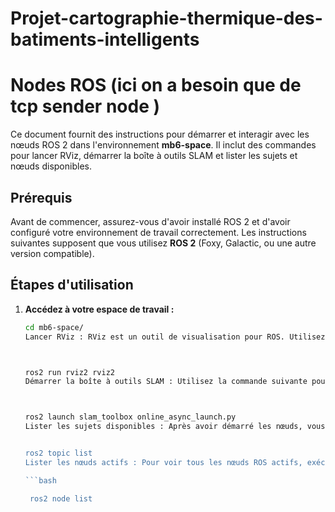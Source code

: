 # Projet-cartographie-thermique-des-batiments-intelligents

# Nodes ROS (ici on a besoin que de tcp sender node )

Ce document fournit des instructions pour démarrer et interagir avec les nœuds ROS 2 dans l'environnement **mb6-space**. Il inclut des commandes pour lancer RViz, démarrer la boîte à outils SLAM et lister les sujets et nœuds disponibles.

## Prérequis

Avant de commencer, assurez-vous d'avoir installé ROS 2 et d'avoir configuré votre environnement de travail correctement. Les instructions suivantes supposent que vous utilisez **ROS 2** (Foxy, Galactic, ou une autre version compatible).

## Étapes d'utilisation

1. **Accédez à votre espace de travail :**
   ```bash
   cd mb6-space/
   Lancer RViz : RViz est un outil de visualisation pour ROS. Utilisez la commande suivante pour le lancer :



   ros2 run rviz2 rviz2
   Démarrer la boîte à outils SLAM : Utilisez la commande suivante pour lancer le nœud de la boîte à outils SLAM en mode asynchrone :



   ros2 launch slam_toolbox online_async_launch.py
   Lister les sujets disponibles : Après avoir démarré les nœuds, vous pouvez lister les sujets ROS disponibles à l'aide de la commande suivante :


   ros2 topic list
   Lister les nœuds actifs : Pour voir tous les nœuds ROS actifs, exécutez la commande suivante :

   ```bash

    ros2 node list

